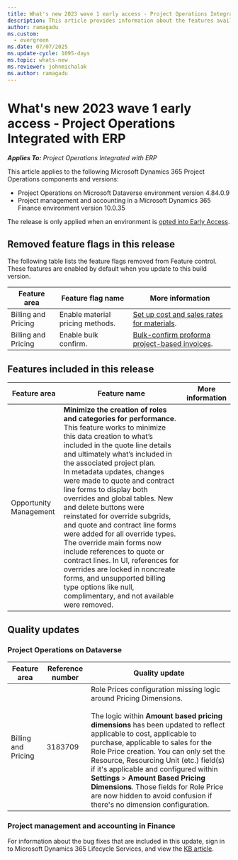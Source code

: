 ```yaml
---
title: What's new 2023 wave 1 early access - Project Operations Integrated with ERP
description: This article provides information about the features available in the 2023 wave 1 early access release of Project Operations Project Operations Integrated with ERP based scenarios deployment.
author: ramagadu
ms.custom:
  - evergreen
ms.date: 07/07/2025
ms.update-cycle: 1095-days
ms.topic: whats-new
ms.reviewer: johnmichalak
ms.author: ramagadu
---
```


# What's new 2023 wave 1 early access - Project Operations Integrated with ERP

_**Applies To:** Project Operations Integrated with ERP_

This article applies to the following Microsoft Dynamics 365 Project Operations components and versions:

- Project Operations on Microsoft Dataverse environment version 4.84.0.9
- Project management and accounting in a Microsoft Dynamics 365 Finance environment version 10.0.35

The release is only applied when an environment is [opted into Early Access](/power-platform/admin/opt-in-early-access-updates#how-to-enable-early-access-updates).

## Removed feature flags in this release

The following table lists the feature flags removed from Feature control. These features are enabled by default when you update to this build version.

| Feature area | Feature flag name | More information |
| --- | --- | --- |
|Billing and Pricing|Enable material pricing methods.|[Set up cost and sales rates for materials](/dynamics365/project-operations/pricing-costing/set-up-cost-sales-rates-materials).|
|Billing and Pricing|Enable bulk confirm.|[Bulk-confirm proforma project-based invoices](/dynamics365/project-operations/proforma-invoicing/bulk-confirm-project-invoices).|

## Features included in this release

| Feature area | Feature name | More information |
| --- | --- | --- |
|Opportunity Management|**Minimize the creation of roles and categories for performance**. </br>This feature works to minimize this data creation to what’s included in the quote line details and ultimately what’s included in the associated project plan. </br>In metadata updates, changes were made to quote and contract line forms to display both overrides and global tables. New and delete buttons were reinstated for override subgrids, and quote and contract line forms were added for all override types. The override main forms now include references to quote or contract lines. In UI, references for overrides are locked in noncreate forms, and unsupported billing type options like null, complimentary, and not available were removed. ||

## Quality updates

### Project Operations on Dataverse

| Feature area | Reference number | Quality update |
| --- | --- | --- |
|Billing and Pricing|3183709|Role Prices configuration missing logic around Pricing Dimensions. </br></br>The logic within **Amount based pricing dimensions** has been updated to reflect applicable to cost, applicable to purchase, applicable to sales for the Role Price creation.  You can only set the Resource, Resourcing Unit (etc.) field(s) if it's applicable and configured within **Settings** > **Amount Based Pricing Dimensions**. Those fields for Role Price are now hidden to avoid confusion if there's no dimension configuration.|

### Project management and accounting in Finance

For information about the bug fixes that are included in this update, sign in to Microsoft Dynamics 365 Lifecycle Services, and view the [KB article](https://fix.lcs.dynamics.com/Issue/Details?bugId=817204&dbType=3&qc=d4c43f25691362609fd85d3d10e7a7123141638262fc87df2ac362ba5de8070b).
